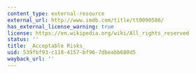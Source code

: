 ```yaml
---
content_type: external-resource
external_url: http://www.imdb.com/title/tt0090586/
has_external_license_warning: true
license: https://en.wikipedia.org/wiki/All_rights_reserved
status: ''
title: _Acceptable Risks_
uid: 539fbf93-c118-4157-bf96-7dbeabb680d5
wayback_url: ''
---
```

